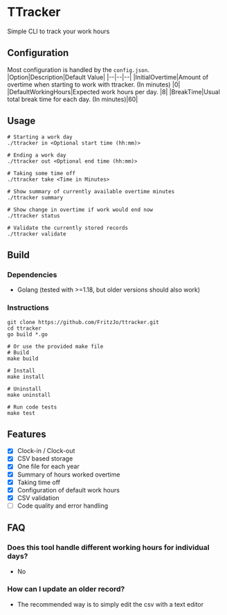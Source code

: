 # TTracker
Simple CLI to track your work hours
## Configuration
Most configuration is handled by the ```config.json```.
|Option|Description|Default Value|
|--|--|--|
|InitialOvertime|Amount of overtime when starting to work with ttracker. (In minutes) |0|
|DefaultWorkingHours|Expected work hours per day. |8|
|BreakTime|Usual total break time for each day. (In minutes)|60|
## Usage
```
# Starting a work day
./ttracker in <Optional start time (hh:mm)>

# Ending a work day
./ttracker out <Optional end time (hh:mm)>

# Taking some time off
./ttracker take <Time in Minutes>

# Show summary of currently available overtime minutes
./ttracker summary

# Show change in overtime if work would end now
./ttracker status

# Validate the currently stored records
./ttracker validate
```
## Build
### Dependencies
* Golang (tested with >=1.18, but older versions should also work)
### Instructions
```shell
git clone https://github.com/FritzJo/ttracker.git
cd ttracker
go build *.go

# Or use the provided make file
# Build
make build

# Install
make install

# Uninstall
make uninstall

# Run code tests
make test
```
## Features
- [x] Clock-in / Clock-out
- [x] CSV based storage
- [x] One file for each year
- [x] Summary of hours worked overtime
- [x] Taking time off
- [x] Configuration of default work hours
- [x] CSV validation
- [ ] Code quality and error handling
## FAQ
### Does this tool handle different working hours for individual days?
* No
### How can I update an older record?
* The recommended way is to simply edit the csv with a text editor
